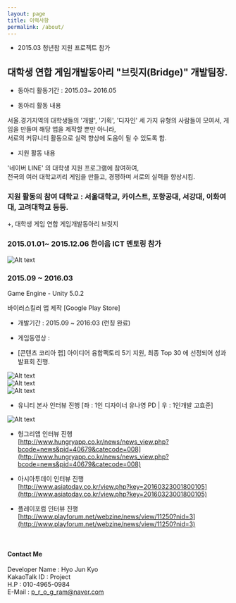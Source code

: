 ```yaml
---
layout: page
title: 이력사항
permalink: /about/
---
```


- 2015.03 청년참 지원 프로젝트 참가  <br>

## 대학생 연합 게임개발동아리 "브릿지(Bridge)" 개발팀장. <br>

- 동아리 활동기간 : 2015.03~ 2016.05 <br>

- 동아리 활동 내용 <br>

서울.경기지역의 대학생들의 '개발', '기획', '디자인' 세 가지 유형의 사람들이 모여서, 게임을 만들며 해당 앱을 제작할 뿐만 아니라, <br>
서로의 커뮤니티 활동으로 실력 향상에 도움이 될 수 있도록 함. <br>

- 지원 활동 내용 <br>

'네이버 LINE' 의 대학생 지원 프로그램에 참여하여, <br>
전국의 여러 대학교끼리 게임을 만들고, 경쟁하며 서로의 실력을 향상시킴. <br>

### 지원 활동의 참여 대학교 : 서울대학교, 카이스트, 포항공대, 서강대, 이화여대, 고려대학교 등등. <br>
  +, 대학생 게임 연합 게임개발동아리 브릿지 <br>

### 2015.01.01~ 2015.12.06 한이음 ICT 멘토링 참가 <br>

![Alt text](/images/hanium-hyojun.png "한이음 멘토링 참가 확인서") <br>

### 2015.09 ~ 2016.03

Game Engine - Unity 5.0.2

바이러스킬러 앱 제작 [Google Play Store]

- 개발기간 : 2015.09 ~ 2016:03 (런칭 완료)

- 게임동영상 :

- [콘텐츠 코리아 랩] 아이디어 융합팩토리 5기 지원, 최종 Top 30 에 선정되어 성과발표회 진행. <br>

![Alt text](/images/아이디어융합팩토리-프로그램북.PNG "아이디어융합팩토리-프로그램북")<br>
![Alt text](/images/콘텐츠코리아랩-아이디어융합팩토리5기.jpg "콘텐츠코리아랩-아이디어융합팩토리5기")<br>
![Alt text](/images/아이디어융합팩토리-최종메달.jpg "아이디어융합팩토리")<br>


- 유니티 본사 인터뷰 진행  [좌 : 1인 디자이너 유나영 PD | 우 : 1인개발 고효준]

![Alt text](/images/hyojun-unity.JPG "유니티 개발")<br>

- 헝그리앱 인터뷰 진행 <br>
[http://www.hungryapp.co.kr/news/news_view.php?bcode=news&pid=40679&catecode=008](http://www.hungryapp.co.kr/news/news_view.php?bcode=news&pid=40679&catecode=008)


- 아시아투데이 인터뷰 진행 <br>
[http://www.asiatoday.co.kr/view.php?key=20160323001800105](http://www.asiatoday.co.kr/view.php?key=20160323001800105)


- 플레이포럼 인터뷰 진행 <br>
[http://www.playforum.net/webzine/news/view/11250?nid=3](http://www.playforum.net/webzine/news/view/11250?nid=3)

<br>

#### Contact Me

Developer Name : Hyo Jun Kyo <br>
KakaoTalk ID : Project <br>
H.P : 010-4965-0984 <br>
E-Mail : [p_r_o_g_ram@naver.com](mailto:p_r_o_g_ram@naver.com) <br>
